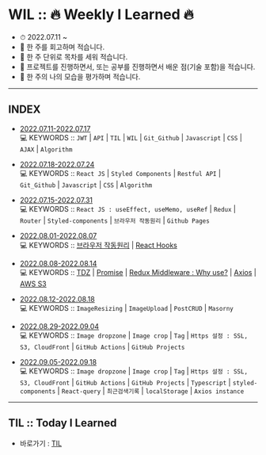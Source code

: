 # WIL :: 🔥 Weekly I Learned 🔥

- ⏱ 2022.07.11 ~
- 📝 한 주를 회고하며 적습니다.
- 📝 한 주 단위로 목차를 세워 적습니다.
- 📝 프로젝트를 진행하면서, 또는 공부를 진행하면서 배운 점(기술 포함)을 적습니다.
- 📝 한 주의 나의 모습을 평가하며 적습니다.

---

## INDEX

- [2022.07.11-2022.07.17](https://github.com/YooJinRa/wil/tree/main/20220711-20220717) <br />
  💻 KEYWORDS :: `JWT` | `API` | `TIL` | `WIL` | `Git_Github` | `Javascript` | `CSS` | `AJAX` | `Algorithm`

- [2022.07.18-2022.07.24](https://github.com/YooJinRa/wil/tree/main/20220718-20220724) <br />
  💻 KEYWORDS :: `React JS` | `Styled Components` | `Restful API` | `Git_Github` | `Javascript` | `CSS` | `Algorithm`

- [2022.07.15-2022.07.31](https://github.com/YooJinRa/wil/tree/main/20220725-20220731) <br />
  💻 KEYWORDS :: `React JS : useEffect, useMemo, useRef` | `Redux` | `Router` | `Styled-components` | `브라우저 작동원리` | `Github Pages`

- [2022.08.01-2022.08.07](https://github.com/YooJinRa/wil/tree/main/20220801-20220807) <br />
  💻 KEYWORDS :: [브라우저 작동원리](https://github.com/YooJinRa/til/tree/main/Browser) | [React Hooks](https://github.com/YooJinRa/til/tree/main/ReactJS/Hooks.md)

- [2022.08.08-2022.08.14](https://github.com/YooJinRa/wil/tree/main/20220808-20220814) <br />
  💻 KEYWORDS :: [TDZ](https://github.com/YooJinRa/til/blob/main/Javascript/TDZ.md) | [Promise](https://github.com/YooJinRa/til/tree/main/Javascript/Promise.md) | [Redux Middleware : Why use?](https://github.com/YooJinRa/til/tree/main/ReactJS/ReduxMiddleware.md) | [Axios](https://github.com/YooJinRa/til/tree/main/Axios/README.md) | [AWS S3](https://github.com/YooJinRa/til/blob/main/Cloud/AWS-S3.md)

- [2022.08.12-2022.08.18](https://github.com/YooJinRa/wil/tree/main/20220812-20220818) <br />
  💻 KEYWORDS :: `ImageResizing` | `ImageUpload` | `PostCRUD` | `Masorny`

- [2022.08.29-2022.09.04](https://github.com/YooJinRa/wil/tree/main/20220829-20220904) <br />
  💻 KEYWORDS :: `Image dropzone` | `Image crop` | `Tag` | `Https 설정 : SSL, S3, CloudFront` | `GitHub Actions` | `GitHub Projects`

- [2022.09.05-2022.09.18](https://github.com/YooJinRa/wil/tree/main/20220905-20220918) <br />
  💻 KEYWORDS :: `Image dropzone` | `Image crop` | `Tag` | `Https 설정 : SSL, S3, CloudFront` | `GitHub Actions` | `GitHub Projects` | `Typescript` | `styled-components` | `React-query` | `최근검색기록` | `localStorage` | `Axios instance`

---

## TIL :: Today I Learned

- 바로가기 : [TIL](https://github.com/YooJinRa/til)
